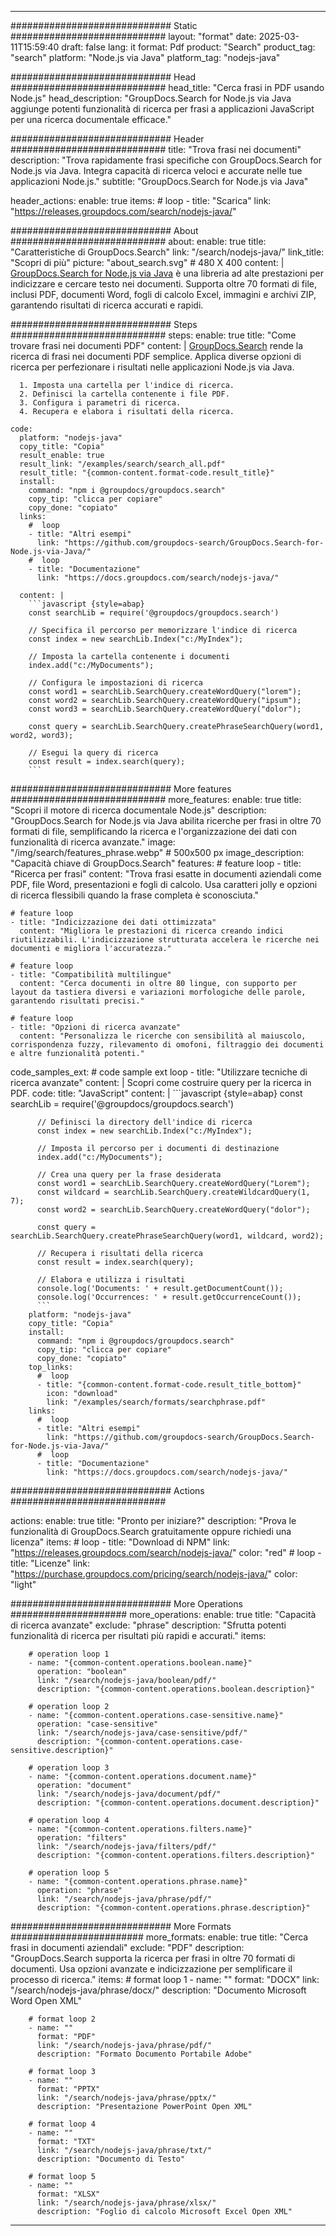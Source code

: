 
---
############################# Static ############################
layout: "format"
date:  2025-03-11T15:59:40
draft: false
lang: it
format: Pdf
product: "Search"
product_tag: "search"
platform: "Node.js via Java"
platform_tag: "nodejs-java"

############################# Head ############################
head_title: "Cerca frasi in PDF usando Node.js"
head_description: "GroupDocs.Search for Node.js via Java aggiunge potenti funzionalità di ricerca per frasi a applicazioni JavaScript per una ricerca documentale efficace."

############################# Header ############################
title: "Trova frasi nei documenti" 
description: "Trova rapidamente frasi specifiche con GroupDocs.Search for Node.js via Java. Integra capacità di ricerca veloci e accurate nelle tue applicazioni Node.js."
subtitle: "GroupDocs.Search for Node.js via Java" 

header_actions:
  enable: true
  items:
    #  loop
    - title: "Scarica"
      link: "https://releases.groupdocs.com/search/nodejs-java/"
      
############################# About ############################
about:
    enable: true
    title: "Caratteristiche di GroupDocs.Search"
    link: "/search/nodejs-java/"
    link_title: "Scopri di più"
    picture: "about_search.svg" # 480 X 400
    content: |
       [GroupDocs.Search for Node.js via Java](/search/nodejs-java/) è una libreria ad alte prestazioni per indicizzare e cercare testo nei documenti. Supporta oltre 70 formati di file, inclusi PDF, documenti Word, fogli di calcolo Excel, immagini e archivi ZIP, garantendo risultati di ricerca accurati e rapidi.

############################# Steps ############################
steps:
    enable: true
    title: "Come trovare frasi nei documenti PDF"
    content: |
      [GroupDocs.Search](/search/nodejs-java/) rende la ricerca di frasi nei documenti PDF semplice. Applica diverse opzioni di ricerca per perfezionare i risultati nelle applicazioni Node.js via Java.
      
      1. Imposta una cartella per l'indice di ricerca.
      2. Definisci la cartella contenente i file PDF.
      3. Configura i parametri di ricerca.
      4. Recupera e elabora i risultati della ricerca.
   
    code:
      platform: "nodejs-java"
      copy_title: "Copia"
      result_enable: true
      result_link: "/examples/search/search_all.pdf"
      result_title: "{common-content.format-code.result_title}"
      install:
        command: "npm i @groupdocs/groupdocs.search"
        copy_tip: "clicca per copiare"
        copy_done: "copiato"
      links:
        #  loop
        - title: "Altri esempi"
          link: "https://github.com/groupdocs-search/GroupDocs.Search-for-Node.js-via-Java/"
        #  loop
        - title: "Documentazione"
          link: "https://docs.groupdocs.com/search/nodejs-java/"
          
      content: |
        ```javascript {style=abap}
        const searchLib = require('@groupdocs/groupdocs.search')

        // Specifica il percorso per memorizzare l'indice di ricerca
        const index = new searchLib.Index("c:/MyIndex");

        // Imposta la cartella contenente i documenti
        index.add("c:/MyDocuments");

        // Configura le impostazioni di ricerca
        const word1 = searchLib.SearchQuery.createWordQuery("lorem");
        const word2 = searchLib.SearchQuery.createWordQuery("ipsum");
        const word3 = searchLib.SearchQuery.createWordQuery("dolor");

        const query = searchLib.SearchQuery.createPhraseSearchQuery(word1, word2, word3);

        // Esegui la query di ricerca
        const result = index.search(query);
        ```            

############################# More features ############################
more_features:
  enable: true
  title: "Scopri il motore di ricerca documentale Node.js"
  description: "GroupDocs.Search for Node.js via Java abilita ricerche per frasi in oltre 70 formati di file, semplificando la ricerca e l'organizzazione dei dati con funzionalità di ricerca avanzate."
  image: "/img/search/features_phrase.webp" # 500x500 px
  image_description: "Capacità chiave di GroupDocs.Search"
  features:
    # feature loop
    - title: "Ricerca per frasi"
      content: "Trova frasi esatte in documenti aziendali come PDF, file Word, presentazioni e fogli di calcolo. Usa caratteri jolly e opzioni di ricerca flessibili quando la frase completa è sconosciuta."

    # feature loop
    - title: "Indicizzazione dei dati ottimizzata"
      content: "Migliora le prestazioni di ricerca creando indici riutilizzabili. L'indicizzazione strutturata accelera le ricerche nei documenti e migliora l'accuratezza."

    # feature loop
    - title: "Compatibilità multilingue"
      content: "Cerca documenti in oltre 80 lingue, con supporto per layout da tastiera diversi e variazioni morfologiche delle parole, garantendo risultati precisi."

    # feature loop
    - title: "Opzioni di ricerca avanzate"
      content: "Personalizza le ricerche con sensibilità al maiuscolo, corrispondenza fuzzy, rilevamento di omofoni, filtraggio dei documenti e altre funzionalità potenti."
      
  code_samples_ext:
    # code sample ext loop
    - title: "Utilizzare tecniche di ricerca avanzate"
      content: |
        Scopri come costruire query per la ricerca in PDF.
      code:
        title: "JavaScript"
        content: |
          ```javascript {style=abap}
          const searchLib = require('@groupdocs/groupdocs.search')
          
          // Definisci la directory dell'indice di ricerca
          const index = new searchLib.Index("c:/MyIndex");
              
          // Imposta il percorso per i documenti di destinazione
          index.add("c:/MyDocuments");

          // Crea una query per la frase desiderata
          const word1 = searchLib.SearchQuery.createWordQuery("Lorem");
          const wildcard = searchLib.SearchQuery.createWildcardQuery(1, 7);
          const word2 = searchLib.SearchQuery.createWordQuery("dolor");

          const query = searchLib.SearchQuery.createPhraseSearchQuery(word1, wildcard, word2);

          // Recupera i risultati della ricerca
          const result = index.search(query);
          
          // Elabora e utilizza i risultati
          console.log('Documents: ' + result.getDocumentCount());
          console.log('Occurrences: ' + result.getOccurrenceCount());
          ```
        platform: "nodejs-java"
        copy_title: "Copia"
        install:
          command: "npm i @groupdocs/groupdocs.search"
          copy_tip: "clicca per copiare"
          copy_done: "copiato"
        top_links:
          #  loop
          - title: "{common-content.format-code.result_title_bottom}"
            icon: "download"
            link: "/examples/search/formats/searchphrase.pdf"
        links:
          #  loop
          - title: "Altri esempi"
            link: "https://github.com/groupdocs-search/GroupDocs.Search-for-Node.js-via-Java/"
          #  loop
          - title: "Documentazione"
            link: "https://docs.groupdocs.com/search/nodejs-java/"
            

            


############################# Actions ############################

actions:
  enable: true
  title: "Pronto per iniziare?"
  description: "Prova le funzionalità di GroupDocs.Search gratuitamente oppure richiedi una licenza"
  items:
    #  loop
    - title: "Download di NPM"
      link: "https://releases.groupdocs.com/search/nodejs-java/"
      color: "red"
        #  loop
    - title: "Licenze"
      link: "https://purchase.groupdocs.com/pricing/search/nodejs-java/"
      color: "light"


############################# More Operations #####################
more_operations:
    enable: true
    title: "Capacità di ricerca avanzate"
    exclude: "phrase"
    description: "Sfrutta potenti funzionalità di ricerca per risultati più rapidi e accurati."
    items: 
          
        # operation loop 1
        - name: "{common-content.operations.boolean.name}"
          operation: "boolean"
          link: "/search/nodejs-java/boolean/pdf/"
          description: "{common-content.operations.boolean.description}"

        # operation loop 2
        - name: "{common-content.operations.case-sensitive.name}"
          operation: "case-sensitive"
          link: "/search/nodejs-java/case-sensitive/pdf/"
          description: "{common-content.operations.case-sensitive.description}"

        # operation loop 3
        - name: "{common-content.operations.document.name}"
          operation: "document"
          link: "/search/nodejs-java/document/pdf/"
          description: "{common-content.operations.document.description}"

        # operation loop 4
        - name: "{common-content.operations.filters.name}"
          operation: "filters"
          link: "/search/nodejs-java/filters/pdf/"
          description: "{common-content.operations.filters.description}"

        # operation loop 5
        - name: "{common-content.operations.phrase.name}"
          operation: "phrase"
          link: "/search/nodejs-java/phrase/pdf/"
          description: "{common-content.operations.phrase.description}"
          
        
          
############################# More Formats ########################
more_formats:
    enable: true
    title: "Cerca frasi in documenti aziendali"
    exclude: "PDF"
    description: "GroupDocs.Search supporta la ricerca per frasi in oltre 70 formati di documenti. Usa opzioni avanzate e indicizzazione per semplificare il processo di ricerca."
    items: 
        # format loop 1
        - name: ""
          format: "DOCX"
          link: "/search/nodejs-java/phrase/docx/"
          description: "Documento Microsoft Word Open XML"
          
        # format loop 2
        - name: ""
          format: "PDF"
          link: "/search/nodejs-java/phrase/pdf/"
          description: "Formato Documento Portabile Adobe"
          
        # format loop 3
        - name: ""
          format: "PPTX"
          link: "/search/nodejs-java/phrase/pptx/"
          description: "Presentazione PowerPoint Open XML"

        # format loop 4
        - name: ""
          format: "TXT"
          link: "/search/nodejs-java/phrase/txt/"
          description: "Documento di Testo"
          
        # format loop 5
        - name: ""
          format: "XLSX"
          link: "/search/nodejs-java/phrase/xlsx/"
          description: "Foglio di calcolo Microsoft Excel Open XML"
  

---